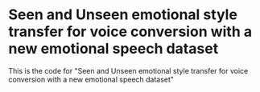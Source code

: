 # Seen and Unseen emotional style transfer for voice conversion with a new emotional speech dataset
This is the code for "Seen and Unseen emotional style transfer for voice conversion with a new emotional speech dataset"
